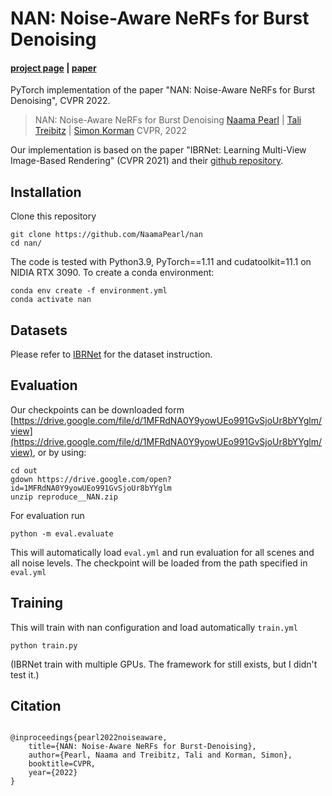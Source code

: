 # NAN: Noise-Aware NeRFs for Burst Denoising

#### [project page](https://noise-aware-nerf.github.io) | [paper](https://arxiv.org/abs/2204.04668) 

[//]: # (| [model <mark>TODO]&#40;&#41;)
PyTorch implementation of the paper "NAN: Noise-Aware NeRFs for Burst Denoising", CVPR 2022.

> NAN: Noise-Aware NeRFs for Burst Denoising
> [Naama Pearl](mailto:naama.pearl@gmail.com) | [Tali Treibitz]() | [Simon Korman]()
> CVPR, 2022


Our implementation is based on the paper "IBRNet: Learning Multi-View Image-Based Rendering" (CVPR 2021) and their [github repository](https://github.com/googleinterns/IBRNet).



## Installation
Clone this repository
```
git clone https://github.com/NaamaPearl/nan 
cd nan/
```

The code is tested with Python3.9, PyTorch==1.11 and cudatoolkit=11.1 on NIDIA RTX 3090. To create a conda environment:
```
conda env create -f environment.yml
conda activate nan
```

## Datasets
Please refer to [IBRNet](https://github.com/googleinterns/IBRNet) for the dataset instruction.

## Evaluation

Our checkpoints can be downloaded form [https://drive.google.com/file/d/1MFRdNA0Y9yowUEo991GvSjoUr8bYYglm/view](https://drive.google.com/file/d/1MFRdNA0Y9yowUEo991GvSjoUr8bYYglm/view),
or by using:
```
cd out
gdown https://drive.google.com/open?id=1MFRdNA0Y9yowUEo991GvSjoUr8bYYglm
unzip reproduce__NAN.zip

```

For evaluation run
```
python -m eval.evaluate
```
This will automatically load `eval.yml` and run evaluation for all scenes and all noise levels.
The checkpoint will be loaded from the path specified in `eval.yml`

[//]: # (## Rendering videos of smooth camera paths <mark>TODO)

[//]: # (Videos can be generated using)

[//]: # (```)

[//]: # (python -m eval.render_llff_video )

[//]: # (```)

## Training

This will train with nan configuration and load automatically `train.yml`
```
python train.py 
```
(IBRNet train with multiple GPUs. The framework for still exists, but I didn't test it.)
 
 
## Citation
```
 
@inproceedings{pearl2022noiseaware,
    title={NAN: Noise-Aware NeRFs for Burst-Denoising},
    author={Pearl, Naama and Treibitz, Tali and Korman, Simon},
    booktitle=CVPR,
    year={2022}
}

```
